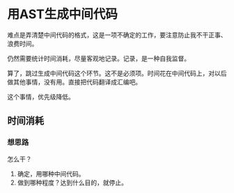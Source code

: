 # 用AST生成中间代码

难点是弄清楚中间代码的格式，这是一项不确定的工作，要注意防止我不干正事、浪费时间。

仍然需要统计时间消耗，尽量客观地记录。记录，是一种自我监督。

算了，跳过生成中间代码这个环节。这不是必须项。时间花在中间代码上，对以后做其他事情，没有用。直接把代码翻译成汇编吧。

这个事情，优先级降低。

## 时间消耗

### 想思路

怎么干？

1. 确定，用哪种中间代码。
2. 做到哪种程度？达到什么目的，就停止。

